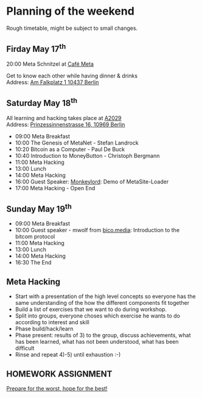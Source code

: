 # Planning of the weekend
Rough timetable, might be subject to small changes.

## Firday May 17<sup>th</sup>
20:00 Meta Schnitzel at [Café Meta](http://www.restaurant-meta.de/)

Get to know each other while having dinner & drinks<br>Address: [Am Falkplatz 1
10437 Berlin](https://goo.gl/maps/xiijqAkL2nN2m5wc6)

## Saturday May 18<sup>th</sup> 
All learning and hacking takes place at [A2029](http://a2029.org/space)<br>Address: [Prinzessinnenstrasse 16, 10969 Berlin](https://goo.gl/maps/Sj1KUaguBZTHf6WS6)

 - 09:00 Meta Breakfast
 - 10:00 The Genesis of MetaNet - Stefan Landrock
 - 10:20 Bitcoin as a Computer - Paul De Buck
 - 10:40 Introduction to MoneyButton - Christoph Bergmann
 - 11:00 Meta Hacking
 - 13:00 Lunch
 - 14:00 Meta Hacking
 - 16:00 Guest Speaker: [Monkeylord](https://bico.media/579c7ece7d118469254035e53a11ff7ab4c64e0f0aa4bb7f65151fe63ea42018/index.html): Demo of MetaSite-Loader
 - 17:00 Meta Hacking - Open End

 ## Sunday May 19<sup>th</sup> 
 - 09:00 Meta Breakfast 
 - 10:00 Guest speaker - mwolf from [bico.media](https://twitter.com/bicodotmedia): Introduction to the bitcom protocol 
 - 11:00 Meta Hacking  
 - 13:00 Lunch 
 - 14:00 Meta Hacking  
 - 16:30 The End 

 ## Meta Hacking
 - Start with a presentation of the high level concepts so everyone has the same understanding of the how the different components fit together
 - Build a list of exercises that we want to do during workshop.
 - Split into groups, everyone choses which exercise he wants to do according to interest and skill
 - Phase build/hack/learn
 - Phase present: results of 3) to the group, discuss achievements, what has been learned, what has not been understood, what has been difficult
 - Rinse and repeat 4)-5) until exhaustion :-)

## HOMEWORK ASSIGNMENT
[Prepare for the worst, hope for the best!](homework.md)
